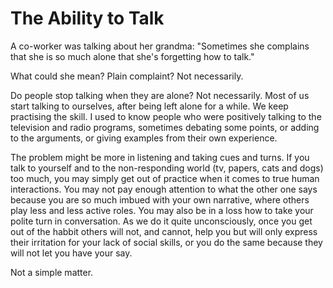 The Ability to Talk
===================

A co-worker was talking about her grandma: "Sometimes she complains that she is so much alone that she's forgetting how to talk."

What could she mean? Plain complaint? Not necessarily.

Do people stop talking when they are alone? Not necessarily. Most of us start talking to ourselves, after being left alone for a while. We keep practising the skill. I used to know people who were positively talking to the television and radio programs, sometimes debating some points, or adding to the arguments, or giving examples from their own experience.

The problem might be more in listening and taking cues and turns. If you talk to yourself and to the non-responding world (tv, papers, cats and dogs) too much, you may simply get out of practice when it comes to true human interactions. You may not pay enough attention to what the other one says because you are so much imbued with your own narrative, where others play less and less active roles. You may also be in a loss how to take your polite turn in conversation. As we do it quite unconsciously, once you get out of the habbit others will not, and cannot, help you but will only express their irritation for your lack of social skills, or you do the same because they will not let you have your say.

Not a simple matter.
